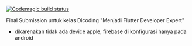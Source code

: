 [![Codemagic build status](https://api.codemagic.io/apps/6386dac842602fbd7d08fc4f/6386dac842602fbd7d08fc4e/status_badge.svg)](https://codemagic.io/apps/6386dac842602fbd7d08fc4f/6386dac842602fbd7d08fc4e/latest_build)

Final Submission untuk kelas Dicoding "Menjadi Flutter Developer Expert"

- dikarenakan tidak ada device apple, firebase di konfigurasi hanya pada android

